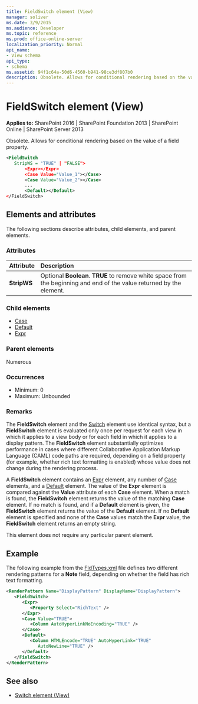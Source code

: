 ```yaml
---
title: FieldSwitch element (View)
manager: soliver
ms.date: 3/9/2015
ms.audience: Developer
ms.topic: reference
ms.prod: office-online-server
localization_priority: Normal
api_name:
- View schema
api_type:
- schema
ms.assetid: 94f1c64a-50d6-4560-b941-98ce3df807b0
description: Obsolete. Allows for conditional rendering based on the value of a field property. 
---
```


# FieldSwitch element (View)

**Applies to:** SharePoint 2016 | SharePoint Foundation 2013 | SharePoint Online | SharePoint Server 2013
  
Obsolete. Allows for conditional rendering based on the value of a field property. 
  
```XML
<FieldSwitch
   StripWS = "TRUE" | "FALSE">
       <Expr></Expr>
       <Case Value="Value_1"></Case>
       <Case Value="Value_2"></Case>
       ...
       <Default></Default>
</FieldSwitch>
```

## Elements and attributes

The following sections describe attributes, child elements, and parent elements.

### Attributes

|**Attribute**|**Description**|
|:-----|:-----|
|**StripWS** <br/> |Optional **Boolean**. **TRUE** to remove white space from the beginning and end of the value returned by the element.  <br/> |
   
### Child elements

- [Case](case-element-view.md)
- [Default](default-element-view.md)
- [Expr](expr-element-view.md)
   
### Parent elements

Numerous 
   
### Occurrences

- Minimum: 0
- Maximum: Unbounded  
   
### Remarks

The **FieldSwitch** element and the [Switch](switch-element-view.md) element use identical syntax, but a **FieldSwitch** element is evaluated only once per request for each view in which it applies to a view body or for each field in which it applies to a display pattern. The **FieldSwitch** element substantially optimizes performance in cases where different Collaborative Application Markup Language (CAML) code paths are required, depending on a field property (for example, whether rich text formatting is enabled) whose value does not change during the rendering process. 
  
A **FieldSwitch** element contains an [Expr](expr-element-view.md) element, any number of [Case](case-element-view.md) elements, and a [Default](default-element-view.md) element. The value of the **Expr** element is compared against the **Value** attribute of each **Case** element. When a match is found, the **FieldSwitch** element returns the value of the matching **Case** element. If no match is found, and if a **Default** element is given, the **FieldSwitch** element returns the value of the **Default** element. If no **Default** element is specified and none of the **Case** values match the **Expr** value, the **FieldSwitch** element returns an empty string. 
  
This element does not require any particular parent element.
  
## Example

The following example from the [FldTypes.xml](https://msdn.microsoft.com/library/8f8db866-03f8-4001-aae3-4c4102a7aed6%28Office.15%29.aspx) file defines two different rendering patterns for a **Note** field, depending on whether the field has rich text formatting. 
  
```XML
<RenderPattern Name="DisplayPattern" DisplayName="DisplayPattern">
   <FieldSwitch>
      <Expr>
         <Property Select="RichText" />
      </Expr>
      <Case Value="TRUE">
         <Column AutoHyperLinkNoEncoding="TRUE" />
      </Case>
      <Default>
         <Column HTMLEncode="TRUE" AutoHyperLink="TRUE" 
            AutoNewLine="TRUE" />
      </Default>
   </FieldSwitch>
</RenderPattern>
```

## See also

- [Switch element (View)](switch-element-view.md)

